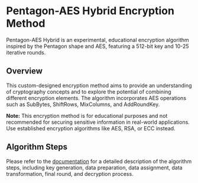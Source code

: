 # Pentagon-AES Hybrid Encryption Method

Pentagon-AES Hybrid is an experimental, educational encryption algorithm inspired by the Pentagon shape and AES, featuring a 512-bit key and 10-25 iterative rounds.

## Overview

This custom-designed encryption method aims to provide an understanding of cryptography concepts and to explore the potential of combining different encryption elements. The algorithm incorporates AES operations such as SubBytes, ShiftRows, MixColumns, and AddRoundKey.

**Note:** This encryption method is for educational purposes and not recommended for securing sensitive information in real-world applications. Use established encryption algorithms like AES, RSA, or ECC instead.

## Algorithm Steps

Please refer to the [documentation](./documentation.md) for a detailed description of the algorithm steps, including key generation, data preparation, data assignment, data transformation, final round, and decryption process.

